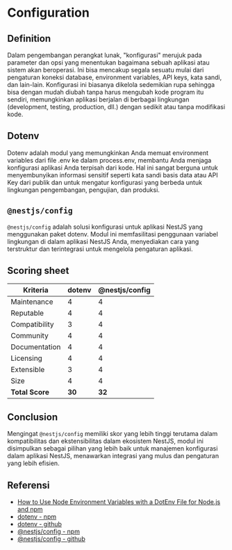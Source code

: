 # Configuration

## Definition
Dalam pengembangan perangkat lunak, "konfigurasi" merujuk pada parameter dan opsi yang menentukan bagaimana sebuah aplikasi atau sistem akan beroperasi. Ini bisa mencakup segala sesuatu mulai dari pengaturan koneksi database, environment variables, API keys, kata sandi, dan lain-lain. Konfigurasi ini biasanya dikelola sedemikian rupa sehingga bisa dengan mudah diubah tanpa harus mengubah kode program itu sendiri, memungkinkan aplikasi berjalan di berbagai lingkungan (development, testing, production, dll.) dengan sedikit atau tanpa modifikasi kode.

## Dotenv

Dotenv adalah modul yang memungkinkan Anda memuat environment variables dari file .env ke dalam process.env, membantu Anda menjaga konfigurasi aplikasi Anda terpisah dari kode. Hal ini sangat berguna untuk menyembunyikan informasi sensitif seperti kata sandi basis data atau API Key dari publik dan untuk mengatur konfigurasi yang berbeda untuk lingkungan pengembangan, pengujian, dan produksi.

## `@nestjs/config`

`@nestjs/config` adalah solusi konfigurasi untuk aplikasi NestJS yang menggunakan paket dotenv. Modul ini memfasilitasi penggunaan variabel lingkungan di dalam aplikasi NestJS Anda, menyediakan cara yang terstruktur dan terintegrasi untuk mengelola pengaturan aplikasi.

## Scoring sheet

| Kriteria | dotenv | @nestjs/config |
| --- | --- | --- |
| Maintenance | 4 | 4 |
| Reputable | 4 | 4 |
| Compatibility | 3 | 4 |
| Community | 4 | 4 |
| Documentation | 4 | 4 |
| Licensing | 4 | 4 |
| Extensible | 3 | 4 |
| Size | 4 | 4 |
| **Total Score** | **30** | **32** |

## Conclusion

Mengingat `@nestjs/config` memiliki skor yang lebih tinggi terutama dalam kompatibilitas dan ekstensibilitas dalam ekosistem NestJS, modul ini disimpulkan sebagai pilihan yang lebih baik untuk manajemen konfigurasi dalam aplikasi NestJS, menawarkan integrasi yang mulus dan pengaturan yang lebih efisien.

## Referensi

- [How to Use Node Environment Variables with a DotEnv File for Node.js and npm](https://www.freecodecamp.org/news/how-to-use-node-environment-variables-with-a-dotenv-file-for-node-js-and-npm/)
- [dotenv - npm](https://www.npmjs.com/package/dotenv)
- [dotenv - github](https://github.com/motdotla/dotenv)
- [@nestjs/config - npm](https://www.npmjs.com/package/@nestjs/config)
- [@nestjs/config - github](https://github.com/nestjs/config)